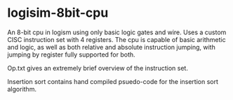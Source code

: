# logisim-8bit-cpu
An 8-bit cpu in logism using only basic logic gates and wire. Uses a custom CISC instruction set with 4 registers. The cpu is capable of basic arithmetic and logic, as well as both relative and absolute instruction jumping, with jumping by register fully supported for both.

Op.txt gives an extremely brief overview of the instruction set.

Insertion sort contains hand compiled psuedo-code for the insertion sort algorithm.
